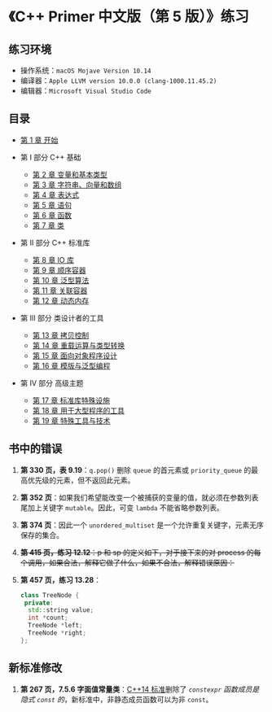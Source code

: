 # 《C++ Primer 中文版（第 5 版）》练习



## 练习环境

- 操作系统：`macOS Mojave Version 10.14`
- 编译器：`Apple LLVM version 10.0.0 (clang-1000.11.45.2)`
- 编辑器：`Microsoft Visual Studio Code`



## 目录

- [第 1 章 开始](第%201%20章%20开始/第%201%20章%20开始.md)
- 第 I 部分 C++ 基础
  - [第 2 章 变量和基本类型](第%202%20章%20变量和基本类型/第%202%20章%20变量和基本类型.md)
  - [第 3 章 字符串、向量和数组](第%203%20章%20字符串、向量和数组/第%203%20章%20字符串、向量和数组.md)
  - [第 4 章 表达式](第%204%20章%20表达式/第%204%20章%20表达式.md)
  - [第 5 章 语句](第%205%20章%20语句/第%205%20章%20语句.md)
  - [第 6 章 函数](第%206%20章%20函数/第%206%20章%20函数.md)
  - [第 7 章 类](第%207%20章%20类/第%207%20章%20类.md)

- 第 II 部分 C++ 标准库
  - [第 8 章 IO 库](第%208%20章%20IO%20库/第%208%20章%20IO%20库.md)
  - [第 9 章 顺序容器](第%209%20章%20顺序容器/第%209%20章%20顺序容器.md)
  - [第 10 章 泛型算法](第%2010%20章%20泛型算法/第%2010%20章%20泛型算法.md)
  - [第 11 章 关联容器](第%2011%20章%20关联容器/第%2011%20章%20关联容器.md)
  - [第 12 章 动态内存](第%2012%20章%20动态内存/第%2012%20章%20动态内存.md)
- 第 III 部分 类设计者的工具
  - [第 13 章 拷贝控制](第%2013%20章%20拷贝控制/第%2013%20章%20拷贝控制.md)
  - [第 14 章 重载运算与类型转换](第%2014%20章%20重载运算与类型转换/第%2014%20章%20重载运算与类型转换.md)
  - [第 15 章 面向对象程序设计](第%2015%20章%20面向对象程序设计/第%2015%20章%20面向对象程序设计.md)
  - [第 16 章 模版与泛型编程](第%2016%20章%20模版与泛型编程/第%2016%20章%20模版与泛型编程.md)
- 第 IV 部分 高级主题
  - [第 17 章 标准库特殊设施](第%2017%20章%20标准库特殊设施/第%2017%20章%20标准库特殊设施.md)
  - [第 18 章 用于大型程序的工具](第%2018%20章%20用于大型程序的工具/第%2018%20章%20用于大型程序的工具.md)
  - [第 19 章 特殊工具与技术](第%2019%20章%20特殊工具与技术/第%2019%20章%20特殊工具与技术.md)
  



## 书中的错误

1. **第 330 页，表 9.19**：`q.pop()` 删除 `queue` 的首元素或 `priority_queue` 的最高优先级的元素，但不返回此元素。

2. **第 352 页**：如果我们希望能改变一个被捕获的变量的值，就必须在参数列表尾加上关键字 `mutable`。因此，可变 `lambda` 不能省略参数列表。

3. **第 374 页**：因此一个 `unordered_multiset` 是一个允许重复关键字，元素无序保存的集合。

4. ~~**第 415 页，练习 12.12**：p 和 sp 的定义如下，对于接下来的对 process 的每个调用，如果合法，解释它做了什么，如果不合法，解释错误原因：~~

5. **第 457 页，练习 13.28**：

   ```c++
   class TreeNode {
    private:
     std::string value;
     int *count;
     TreeNode *left;
     TreeNode *right;
   };
   ```



## 新标准修改

1. **第 267 页，7.5.6 字面值常量类**：[C++14 标准](https://zh.wikipedia.org/zh-hans/C%2B%2B14)删除了 *`constexpr` 函数成员是隐式 `const` 的*，新标准中，非静态成员函数可以为非 `const`。
